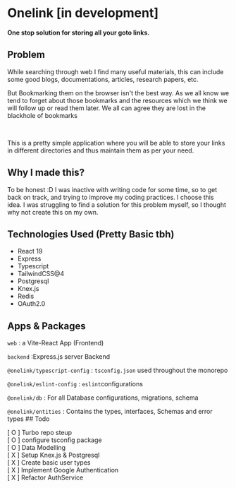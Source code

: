# Onelink [in development]

<b><p>One stop solution for storing all your goto links.</p></b>

## Problem

<p>While searching through web I find many useful materials, this can include some good blogs, documentations, articles, research papers, etc.</p>
<p>But Bookmarking them on the browser isn't the best way. As we all know we tend to forget about those bookmarks and the resources which we think we will follow up or read them later. We all can agree they are lost in the blackhole of bookmarks</p>

<br/>
<p>This is a pretty simple application where you will be able to store your links in different directories and thus maintain them as per your need.</p>

## Why I made this?

<p>To be honest :D I was inactive with writing code for some time, so to get back on track, and trying to improve my coding practices. I choose this idea. I was struggling to find a solution for this problem myself, so I thought why not create this on my own.</p>

## Technologies Used (Pretty Basic tbh)

<ul>
    <li> React 19</li>
    <li> Express</li>
    <li> Typescript</li>
    <li> TailwindCSS@4 </li>
    <li> Postgresql</li>
    <li> Knex.js</li>
    <li> Redis</li>
    <li> OAuth2.0 </li>
</ul>

## Apps & Packages

<p><code>web</code> : a Vite-React App (Frontend)</p>
<p><code>backend</code> :Express.js server Backend</p>
<p><code>@onelink/typescript-config</code> : <code>tsconfig.json</code> used throughout the monorepo</p>
<p><code>@onelink/eslint-config</code> : <code>eslint</code>configurations</p>
<p><code>@onelink/db</code> : For all Database configurations, migrations, schema</p>
<p><code>@onelink/entities</code> : Contains the types, interfaces, Schemas and error types
## Todo

[&nbsp;O&nbsp;] Turbo repo steup<br/> [&nbsp;O&nbsp;] configure tsconfig
package<br/> [&nbsp;O&nbsp;] Data Modelling <br/> [&nbsp;X&nbsp;] Setup Knex.js
& Postgresql<br/>[&nbsp;X&nbsp;] Create basic user types<br/> [&nbsp;X&nbsp;]
Implement Google Authentication<br/> [&nbsp;X&nbsp;] Refactor AuthService<br/>
